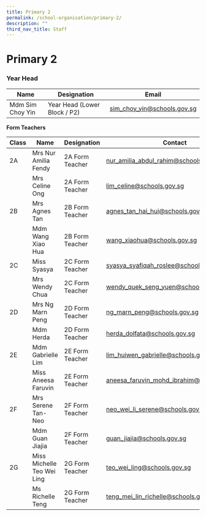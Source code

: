 ```yaml
---
title: Primary 2
permalink: /school-organisation/primary-2/
description: ""
third_nav_title: Staff
---
```

# **Primary 2**

### Year Head

|Name|	Designation|	Email|
|----|----|----|
|Mdm Sim Choy Yin|	Year Head (Lower Block / P2)	|[sim_choy_yin@schools.gov.sg](sim_choy_yin@schools.gov.sg)|

**Form Teachers**

| Class | Name | Designation | Contact | 
| -------- | -------- | -------- |-------- |
|2A	|Mrs Nur Amilia Fendy|	2A Form Teacher|	[nur_amilia_abdul_rahim@schools.gov.sg](nur_amilia_abdul_rahim@schools.gov.sg)|
||Mrs Celine Ong	|2A Form Teacher|	lim_celine@schools.gov.sg||
|2B	|Mrs Agnes Tan	|2B Form Teacher|	agnes_tan_hai_hui@schools.gov.sg|
||Mdm Wang Xiao Hua	|2B Form Teacher|	wang_xiaohua@schools.gov.sg|
|2C	|Miss Syasya	|2C Form Teacher|	syasya_syafiqah_roslee@schools.gov.sg|
||Mrs Wendy Chua|	2C Form Teacher	|wendy_quek_seng_yuen@schools.gov.sg|
|2D|	Mrs Ng Marn Peng	|2D Form Teacher|	ng_marn_peng@schools.gov.sg|
||Mdm Herda|	2D Form Teacher|herda_dolfata@schools.gov.sg|
|2E	|Mdm Gabrielle Lim	|2E Form Teacher|	lim_huiwen_gabrielle@schools.gov.sg|
||Miss Aneesa Faruvin|	2E Form Teacher	|aneesa_faruvin_mohd_ibrahim@schools.gov.sg|
|2F	|Mrs Serene Tan-Neo |	2F Form Teacher	|[neo_wei_li_serene@schools.gov.sg](neo_wei_li_serene@schools.gov.sg)|
||Mdm Guan Jiajia	|2F Form Teacher|	guan_jiajia@schools.gov.sg|
|2G	|Miss Michelle Teo Wei Ling	|2G Form Teacher|	teo_wei_ling@schools.gov.sg|
||Ms Richelle Teng|	2G Form Teacher	|teng_mei_lin_richelle@schools.gov.sg|
